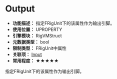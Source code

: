 ﻿# Output

- **功能描述：** 指定FRigUnit下的该属性作为输出引脚。
- **使用位置：** UPROPERTY
- **引擎模块：** RigVMStruct
- **元数据类型：** bool
- **限制类型：** FRigUnit中属性
- **关联项：** [Input](Input/Input.md)
- **常用程度：** ★★★★★

指定FRigUnit下的该属性作为输出引脚。
